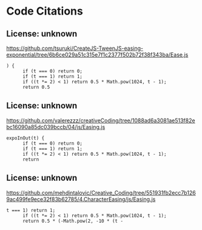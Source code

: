 # Code Citations

## License: unknown
https://github.com/tsuruki/CreateJS-TweenJS-easing-exponential/tree/6b6ce029a51c315e7f1c2377f502b72f38f343ba/Ease.js

```
) {
      if (t === 0) return 0;
      if (t === 1) return 1;
      if ((t *= 2) < 1) return 0.5 * Math.pow(1024, t - 1);
      return 0.5
```


## License: unknown
https://github.com/valerezzz/creativeCoding/tree/1088ad6a3081ae513f82ebc16090a85dc039bccb/04/js/Easing.js

```
expoInOut(t) {
      if (t === 0) return 0;
      if (t === 1) return 1;
      if ((t *= 2) < 1) return 0.5 * Math.pow(1024, t - 1);
      return
```


## License: unknown
https://github.com/mehdintalovic/Creative_Coding/tree/551931fb2ecc7b1269ac499fe9ece32f83b62785/4.CharacterEasing/js/Easing.js

```
t === 1) return 1;
      if ((t *= 2) < 1) return 0.5 * Math.pow(1024, t - 1);
      return 0.5 * (-Math.pow(2, -10 * (t -
```

